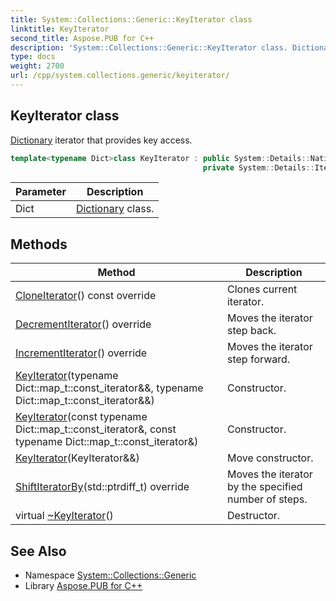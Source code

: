 ```yaml
---
title: System::Collections::Generic::KeyIterator class
linktitle: KeyIterator
second_title: Aspose.PUB for C++
description: 'System::Collections::Generic::KeyIterator class. Dictionary iterator that provides key access in C++.'
type: docs
weight: 2700
url: /cpp/system.collections.generic/keyiterator/
---
```

## KeyIterator class


[Dictionary](../dictionary/) iterator that provides key access.

```cpp
template<typename Dict>class KeyIterator : public System::Details::NativeIteratorWrapperBase<Dict::map_t::key_type, Dict::map_t::const_iterator>,
                                           private System::Details::IteratorPointerUpdater<Dict::map_t::key_type, false>
```


| Parameter | Description |
| --- | --- |
| Dict | [Dictionary](../dictionary/) class. |
## Methods

| Method | Description |
| --- | --- |
| [CloneIterator](./cloneiterator/)() const override | Clones current iterator. |
| [DecrementIterator](./decrementiterator/)() override | Moves the iterator step back. |
| [IncrementIterator](./incrementiterator/)() override | Moves the iterator step forward. |
| [KeyIterator](./keyiterator/)(typename Dict::map_t::const_iterator\&&, typename Dict::map_t::const_iterator\&&) | Constructor. |
| [KeyIterator](./keyiterator/)(const typename Dict::map_t::const_iterator\&, const typename Dict::map_t::const_iterator\&) | Constructor. |
| [KeyIterator](./keyiterator/)(KeyIterator\&&) | Move constructor. |
| [ShiftIteratorBy](./shiftiteratorby/)(std::ptrdiff_t) override | Moves the iterator by the specified number of steps. |
| virtual [~KeyIterator](./~keyiterator/)() | Destructor. |

## See Also

* Namespace [System::Collections::Generic](../)
* Library [Aspose.PUB for C++](../../)
